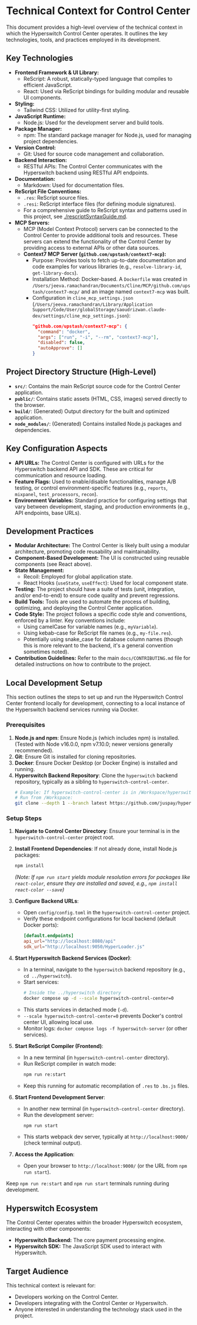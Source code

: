 # Technical Context for Control Center

This document provides a high-level overview of the technical context in which the Hyperswitch Control Center operates. It outlines the key technologies, tools, and practices employed in its development.

## Key Technologies

- **Frontend Framework & UI Library:**
  - ReScript: A robust, statically-typed language that compiles to efficient JavaScript.
  - React: Used via ReScript bindings for building modular and reusable UI components.
- **Styling:**
  - Tailwind CSS: Utilized for utility-first styling.
- **JavaScript Runtime:**
  - Node.js: Used for the development server and build tools.
- **Package Manager:**
  - npm: The standard package manager for Node.js, used for managing project dependencies.
- **Version Control:**
  - Git: Used for source code management and collaboration.
- **Backend Interaction:**
  - RESTful APIs: The Control Center communicates with the Hyperswitch backend using RESTful API endpoints.
- **Documentation:**
  - Markdown: Used for documentation files.
- **ReScript File Conventions:**
  - `.res`: ReScript source files.
  - `.resi`: ReScript interface files (for defining module signatures).
  - For a comprehensive guide to ReScript syntax and patterns used in this project, see [./rescriptSyntaxGuide.md](./rescriptSyntaxGuide.md).
- **MCP Servers:**
  - MCP (Model Context Protocol) servers can be connected to the Control Center to provide additional tools and resources. These servers can extend the functionality of the Control Center by providing access to external APIs or other data sources.
  - **Context7 MCP Server (`github.com/upstash/context7-mcp`):**
    - Purpose: Provides tools to fetch up-to-date documentation and code examples for various libraries (e.g., `resolve-library-id`, `get-library-docs`).
    - Installation Method: Docker-based. A `Dockerfile` was created in `/Users/jeeva.ramachandran/Documents/Cline/MCP/github.com/upstash/context7-mcp/` and an image named `context7-mcp` was built.
    - Configuration in `cline_mcp_settings.json` (`/Users/jeeva.ramachandran/Library/Application Support/Code/User/globalStorage/saoudrizwan.claude-dev/settings/cline_mcp_settings.json`):
      ```json
      "github.com/upstash/context7-mcp": {
        "command": "docker",
        "args": ["run", "-i", "--rm", "context7-mcp"],
        "disabled": false,
        "autoApprove": []
      }
      ```

## Project Directory Structure (High-Level)

- **`src/`**: Contains the main ReScript source code for the Control Center application.
- **`public/`**: Contains static assets (HTML, CSS, images) served directly to the browser.
- **`build/`**: (Generated) Output directory for the built and optimized application.
- **`node_modules/`**: (Generated) Contains installed Node.js packages and dependencies.

## Key Configuration Aspects

- **API URLs:** The Control Center is configured with URLs for the Hyperswitch backend API and SDK. These are critical for communication and resource loading.
- **Feature Flags:** Used to enable/disable functionalities, manage A/B testing, or control environment-specific features (e.g., `reports`, `mixpanel`, `test_processors`, `recon`).
- **Environment Variables:** Standard practice for configuring settings that vary between development, staging, and production environments (e.g., API endpoints, base URLs).

## Development Practices

- **Modular Architecture:** The Control Center is likely built using a modular architecture, promoting code reusability and maintainability.
- **Component-Based Development:** The UI is constructed using reusable components (see React above).
- **State Management:**
  - Recoil: Employed for global application state.
  - React Hooks (`useState`, `useEffect`): Used for local component state.
- **Testing:** The project should have a suite of tests (unit, integration, and/or end-to-end) to ensure code quality and prevent regressions.
- **Build Tools:** Tools are used to automate the process of building, optimizing, and deploying the Control Center application.
- **Code Style:** The project follows a specific code style and conventions, enforced by a linter. Key conventions include:
  - Using camelCase for variable names (e.g., `myVariable`).
  - Using kebab-case for ReScript file names (e.g., `my-file.res`).
  - Potentially using snake_case for database column names (though this is more relevant to the backend, it's a general convention sometimes noted).
- **Contribution Guidelines:** Refer to the main `docs/CONTRIBUTING.md` file for detailed instructions on how to contribute to the project.

## Local Development Setup

This section outlines the steps to set up and run the Hyperswitch Control Center frontend locally for development, connecting to a local instance of the Hyperswitch backend services running via Docker.

### Prerequisites

1.  **Node.js and npm**: Ensure Node.js (which includes npm) is installed. (Tested with Node v16.0.0, npm v7.10.0; newer versions generally recommended).
2.  **Git**: Ensure Git is installed for cloning repositories.
3.  **Docker**: Ensure Docker Desktop (or Docker Engine) is installed and running.
4.  **Hyperswitch Backend Repository**: Clone the `hyperswitch` backend repository, typically as a sibling to `hyperswitch-control-center`.
    ```bash
    # Example: If hyperswitch-control-center is in /Workspace/hyperswitch-control-center
    # Run from /Workspace:
    git clone --depth 1 --branch latest https://github.com/juspay/hyperswitch
    ```

### Setup Steps

1.  **Navigate to Control Center Directory**:
    Ensure your terminal is in the `hyperswitch-control-center` project root.

2.  **Install Frontend Dependencies**:
    If not already done, install Node.js packages:

    ```bash
    npm install
    ```

    _(Note: If `npm run start` yields module resolution errors for packages like `react-color`, ensure they are installed and saved, e.g., `npm install react-color --save`)_

3.  **Configure Backend URLs**:

    - Open `config/config.toml` in the `hyperswitch-control-center` project.
    - Verify these endpoint configurations for local backend (default Docker ports):
      ```toml
      [default.endpoints]
      api_url="http://localhost:8080/api"
      sdk_url="http://localhost:9050/HyperLoader.js"
      ```

4.  **Start Hyperswitch Backend Services (Docker)**:

    - In a terminal, navigate to the `hyperswitch` backend repository (e.g., `cd ../hyperswitch`).
    - Start services:
      ```bash
      # Inside the ../hyperswitch directory
      docker compose up -d --scale hyperswitch-control-center=0
      ```
    - This starts services in detached mode (`-d`).
    - `--scale hyperswitch-control-center=0` prevents Docker's control center UI, allowing local use.
    - Monitor logs: `docker compose logs -f hyperswitch-server` (or other services).

5.  **Start ReScript Compiler (Frontend)**:

    - In a new terminal (in `hyperswitch-control-center` directory).
    - Run ReScript compiler in watch mode:
      ```bash
      npm run re:start
      ```
    - Keep this running for automatic recompilation of `.res` to `.bs.js` files.

6.  **Start Frontend Development Server**:

    - In another new terminal (in `hyperswitch-control-center` directory).
    - Run the development server:
      ```bash
      npm run start
      ```
    - This starts webpack dev server, typically at `http://localhost:9000/` (check terminal output).

7.  **Access the Application**:
    - Open your browser to `http://localhost:9000/` (or the URL from `npm run start`).

Keep `npm run re:start` and `npm run start` terminals running during development.

## Hyperswitch Ecosystem

The Control Center operates within the broader Hyperswitch ecosystem, interacting with other components:

- **Hyperswitch Backend:** The core payment processing engine.
- **Hyperswitch SDK:** The JavaScript SDK used to interact with Hyperswitch.

## Target Audience

This technical context is relevant for:

- Developers working on the Control Center.
- Developers integrating with the Control Center or Hyperswitch.
- Anyone interested in understanding the technology stack used in the project.
